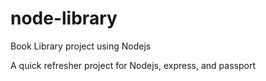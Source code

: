 # node-library
Book Library project using Nodejs

A quick refresher project for Nodejs, express, and passport
